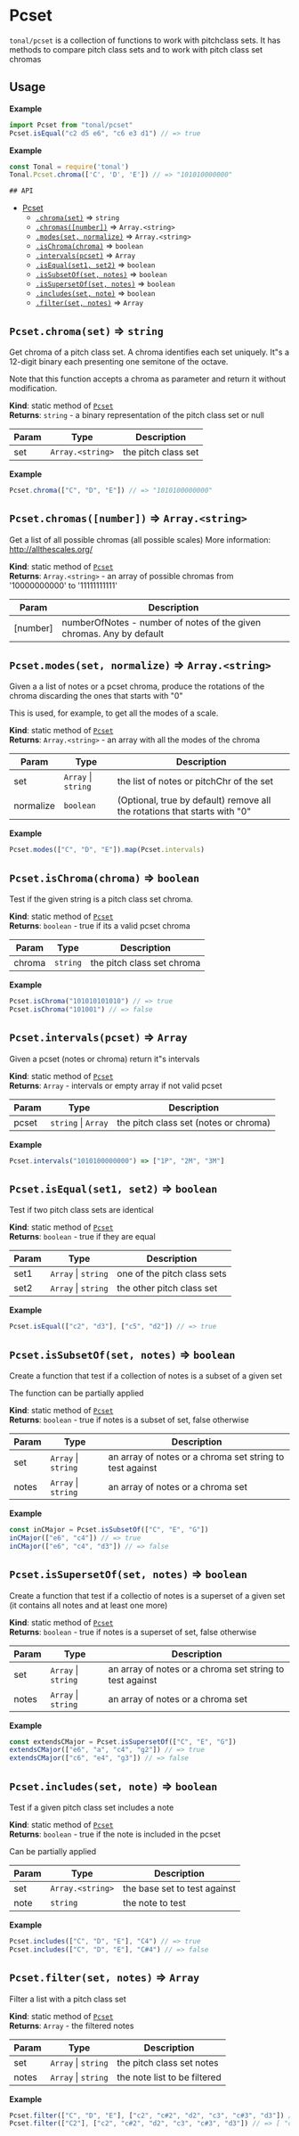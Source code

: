 <a name="module_Pcset"></a>

# Pcset
`tonal/pcset` is a collection of functions to work with pitchclass sets.
It has methods to compare pitch class sets and to work with pitch class set chromas


## Usage

**Example**  
```js
import Pcset from "tonal/pcset"
Pcset.isEqual("c2 d5 e6", "c6 e3 d1") // => true
```
**Example**  
```js
const Tonal = require('tonal')
Tonal.Pcset.chroma(['C', 'D', 'E']) // => "101010000000"

## API
```

* [Pcset](#module_Pcset)
    * [`.chroma(set)`](#module_Pcset.chroma) ⇒ <code>string</code>
    * [`.chromas([number])`](#module_Pcset.chromas) ⇒ <code>Array.&lt;string&gt;</code>
    * [`.modes(set, normalize)`](#module_Pcset.modes) ⇒ <code>Array.&lt;string&gt;</code>
    * [`.isChroma(chroma)`](#module_Pcset.isChroma) ⇒ <code>boolean</code>
    * [`.intervals(pcset)`](#module_Pcset.intervals) ⇒ <code>Array</code>
    * [`.isEqual(set1, set2)`](#module_Pcset.isEqual) ⇒ <code>boolean</code>
    * [`.isSubsetOf(set, notes)`](#module_Pcset.isSubsetOf) ⇒ <code>boolean</code>
    * [`.isSupersetOf(set, notes)`](#module_Pcset.isSupersetOf) ⇒ <code>boolean</code>
    * [`.includes(set, note)`](#module_Pcset.includes) ⇒ <code>boolean</code>
    * [`.filter(set, notes)`](#module_Pcset.filter) ⇒ <code>Array</code>

<a name="module_Pcset.chroma"></a>

## `Pcset.chroma(set)` ⇒ <code>string</code>
Get chroma of a pitch class set. A chroma identifies each set uniquely.
It"s a 12-digit binary each presenting one semitone of the octave.

Note that this function accepts a chroma as parameter and return it
without modification.

**Kind**: static method of [<code>Pcset</code>](#module_Pcset)  
**Returns**: <code>string</code> - a binary representation of the pitch class set or null  

| Param | Type | Description |
| --- | --- | --- |
| set | <code>Array.&lt;string&gt;</code> | the pitch class set |

**Example**  
```js
Pcset.chroma(["C", "D", "E"]) // => "1010100000000"
```
<a name="module_Pcset.chromas"></a>

## `Pcset.chromas([number])` ⇒ <code>Array.&lt;string&gt;</code>
Get a list of all possible chromas (all possible scales)
More information: http://allthescales.org/

**Kind**: static method of [<code>Pcset</code>](#module_Pcset)  
**Returns**: <code>Array.&lt;string&gt;</code> - an array of possible chromas from '10000000000' to '11111111111'  

| Param | Description |
| --- | --- |
| [number] | numberOfNotes - number of notes of the given chromas. Any by default |

<a name="module_Pcset.modes"></a>

## `Pcset.modes(set, normalize)` ⇒ <code>Array.&lt;string&gt;</code>
Given a a list of notes or a pcset chroma, produce the rotations
of the chroma discarding the ones that starts with "0"

This is used, for example, to get all the modes of a scale.

**Kind**: static method of [<code>Pcset</code>](#module_Pcset)  
**Returns**: <code>Array.&lt;string&gt;</code> - an array with all the modes of the chroma  

| Param | Type | Description |
| --- | --- | --- |
| set | <code>Array</code> \| <code>string</code> | the list of notes or pitchChr of the set |
| normalize | <code>boolean</code> | (Optional, true by default) remove all the rotations that starts with "0" |

**Example**  
```js
Pcset.modes(["C", "D", "E"]).map(Pcset.intervals)
```
<a name="module_Pcset.isChroma"></a>

## `Pcset.isChroma(chroma)` ⇒ <code>boolean</code>
Test if the given string is a pitch class set chroma.

**Kind**: static method of [<code>Pcset</code>](#module_Pcset)  
**Returns**: <code>boolean</code> - true if its a valid pcset chroma  

| Param | Type | Description |
| --- | --- | --- |
| chroma | <code>string</code> | the pitch class set chroma |

**Example**  
```js
Pcset.isChroma("101010101010") // => true
Pcset.isChroma("101001") // => false
```
<a name="module_Pcset.intervals"></a>

## `Pcset.intervals(pcset)` ⇒ <code>Array</code>
Given a pcset (notes or chroma) return it"s intervals

**Kind**: static method of [<code>Pcset</code>](#module_Pcset)  
**Returns**: <code>Array</code> - intervals or empty array if not valid pcset  

| Param | Type | Description |
| --- | --- | --- |
| pcset | <code>string</code> \| <code>Array</code> | the pitch class set (notes or chroma) |

**Example**  
```js
Pcset.intervals("1010100000000") => ["1P", "2M", "3M"]
```
<a name="module_Pcset.isEqual"></a>

## `Pcset.isEqual(set1, set2)` ⇒ <code>boolean</code>
Test if two pitch class sets are identical

**Kind**: static method of [<code>Pcset</code>](#module_Pcset)  
**Returns**: <code>boolean</code> - true if they are equal  

| Param | Type | Description |
| --- | --- | --- |
| set1 | <code>Array</code> \| <code>string</code> | one of the pitch class sets |
| set2 | <code>Array</code> \| <code>string</code> | the other pitch class set |

**Example**  
```js
Pcset.isEqual(["c2", "d3"], ["c5", "d2"]) // => true
```
<a name="module_Pcset.isSubsetOf"></a>

## `Pcset.isSubsetOf(set, notes)` ⇒ <code>boolean</code>
Create a function that test if a collection of notes is a
subset of a given set

The function can be partially applied

**Kind**: static method of [<code>Pcset</code>](#module_Pcset)  
**Returns**: <code>boolean</code> - true if notes is a subset of set, false otherwise  

| Param | Type | Description |
| --- | --- | --- |
| set | <code>Array</code> \| <code>string</code> | an array of notes or a chroma set string to test against |
| notes | <code>Array</code> \| <code>string</code> | an array of notes or a chroma set |

**Example**  
```js
const inCMajor = Pcset.isSubsetOf(["C", "E", "G"])
inCMajor(["e6", "c4"]) // => true
inCMajor(["e6", "c4", "d3"]) // => false
```
<a name="module_Pcset.isSupersetOf"></a>

## `Pcset.isSupersetOf(set, notes)` ⇒ <code>boolean</code>
Create a function that test if a collectio of notes is a
superset of a given set (it contains all notes and at least one more)

**Kind**: static method of [<code>Pcset</code>](#module_Pcset)  
**Returns**: <code>boolean</code> - true if notes is a superset of set, false otherwise  

| Param | Type | Description |
| --- | --- | --- |
| set | <code>Array</code> \| <code>string</code> | an array of notes or a chroma set string to test against |
| notes | <code>Array</code> \| <code>string</code> | an array of notes or a chroma set |

**Example**  
```js
const extendsCMajor = Pcset.isSupersetOf(["C", "E", "G"])
extendsCMajor(["e6", "a", "c4", "g2"]) // => true
extendsCMajor(["c6", "e4", "g3"]) // => false
```
<a name="module_Pcset.includes"></a>

## `Pcset.includes(set, note)` ⇒ <code>boolean</code>
Test if a given pitch class set includes a note

**Kind**: static method of [<code>Pcset</code>](#module_Pcset)  
**Returns**: <code>boolean</code> - true if the note is included in the pcset

Can be partially applied  

| Param | Type | Description |
| --- | --- | --- |
| set | <code>Array.&lt;string&gt;</code> | the base set to test against |
| note | <code>string</code> | the note to test |

**Example**  
```js
Pcset.includes(["C", "D", "E"], "C4") // => true
Pcset.includes(["C", "D", "E"], "C#4") // => false
```
<a name="module_Pcset.filter"></a>

## `Pcset.filter(set, notes)` ⇒ <code>Array</code>
Filter a list with a pitch class set

**Kind**: static method of [<code>Pcset</code>](#module_Pcset)  
**Returns**: <code>Array</code> - the filtered notes  

| Param | Type | Description |
| --- | --- | --- |
| set | <code>Array</code> \| <code>string</code> | the pitch class set notes |
| notes | <code>Array</code> \| <code>string</code> | the note list to be filtered |

**Example**  
```js
Pcset.filter(["C", "D", "E"], ["c2", "c#2", "d2", "c3", "c#3", "d3"]) // => [ "c2", "d2", "c3", "d3" ])
Pcset.filter(["C2"], ["c2", "c#2", "d2", "c3", "c#3", "d3"]) // => [ "c2", "c3" ])
```
